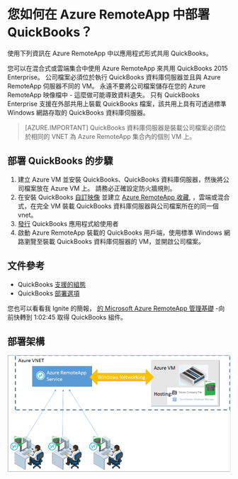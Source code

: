 <properties 
    pageTitle="在 Azure RemoteApp 中部署 QuickBooks | Microsoft Azure" 
    description="了解如何與 Azure RemoteApp 共用 QuickBooks。" 
    services="remoteapp" 
    documentationCenter="" 
    authors="ericorman" 
    manager="mbaldwin" />

<tags 
    ms.service="remoteapp" 
    ms.workload="compute" 
    ms.tgt_pltfrm="na" 
    ms.devlang="na" 
    ms.topic="article" 
    ms.date="10/01/2015" 
    ms.author="elizapo" />



# 您如何在 Azure RemoteApp 中部署 QuickBooks？

使用下列資訊在 Azure RemoteApp 中以應用程式形式共用 QuickBooks。


您可以在混合式或雲端集合中使用 Azure RemoteApp 來共用 QuickBooks 2015 Enterprise。 公司檔案必須位於執行 QuickBooks 資料庫伺服器並且與 Azure RemoteApp 伺服器不同的 VM。 永遠不要將公司檔案儲存在您的 Azure RemoteApp 映像檔中 - 這麼做可能導致資料遺失。 只有 QuickBooks Enterprise 支援在外部共用上裝載 QuickBooks 檔案，該共用上具有可透過標準 Windows 網路存取的 QuickBooks 資料庫伺服器。   

> [AZURE.IMPORTANT] QuickBooks 資料庫伺服器是裝載公司檔案必須位於相同的 VNET 為 Azure RemoteApp 集合內的個別 VM 上。  

## 部署 QuickBooks 的步驟

1. 建立 Azure VM 並安裝 QuickBooks、QuickBooks 資料庫伺服器，然後將公司檔案放在 Azure VM 上。  請務必正確設定防火牆規則。
2. 在安裝 QuickBooks [自訂映像](remoteapp-imageoptions.md) 並建立 [Azure RemoteApp 收藏](remoteapp-collections.md), ，雲端或混合式，在完全 VM 裝載 QuickBooks 資料庫伺服器與公司檔案所在的同一個 vnet。 
3.  [發行](remoteapp-publish.md) QuickBooks 應用程式給使用者
4.  啟動 Azure RemoteApp 裝載的 QuickBooks 用戶端，使用標準 Windows 網路瀏覽至裝載 QuickBooks 資料庫伺服器的 VM，並開啟公司檔案。 

## 文件參考

- QuickBooks [支援的組態](http://enterprisesuite.intuit.com/products/enterprise-solutions/technical/#top)
- QuickBooks [部署選項](http://enterprisesuite.intuit.com/everythingenterprise/launchpad/new-user/)

您也可以看看我 Ignite 的簡報， [的 Microsoft Azure RemoteApp 管理基礎](https://channel9.msdn.com/Events/Ignite/2015/BRK3868) -向前快轉到 1:02:45 取得 QuickBooks 組件。

## 部署架構

![QuickBooks + Azure RemoteApp 部署](./media/remoteapp-quickbooks/ra-quickbooks.png)

